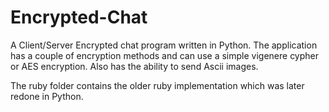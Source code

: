 # Encrypted-Chat

A Client/Server Encrypted chat program written in Python.
The application has a couple of encryption methods and can use a simple vigenere cypher or AES encryption.
Also has the ability to send Ascii images.

The ruby folder contains the older ruby implementation which was later redone in Python.
